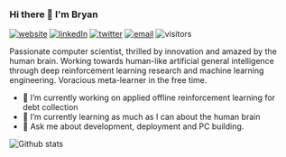 ### Hi there 👋 I'm Bryan 

[![website](https://img.shields.io/badge/website-444?logo=github)](https://bryanoliveira.github.io/)
[![linkedIn](https://img.shields.io/badge/linkedIn-%230077B5.svg?&logo=linkedin&logoColor=white)](https://linkedin.com/in/bryanoliveira)
[![twitter](https://img.shields.io/badge/twitter-%231DA1F2.svg?&logo=twitter&logoColor=white)](https://twitter.com/bryanlincoln_)
[![email](https://img.shields.io/badge/email-EA4335?&logo=gmail&logoColor=white)](mailto:bryanlmoliveira@gmail.com)
![visitors](https://visitor-badge.glitch.me/badge?page_id=bryanoliveira)

Passionate computer scientist, thrilled by innovation and amazed by the human brain. Working towards human-like artificial general intelligence through deep reinforcement learning research and machine learning engineering. Voracious meta-learner in the free time.

- 🔭 I’m currently working on applied offline reinforcement learning for debt collection
- 🌱 I’m currently learning as much as I can about the human brain
- 💬 Ask me about development, deployment and PC building.
<!-- <> - ⚡ Fun fact: I didn't think of any fun fact yet. -->
<!-- - 👯 I’m looking to collaborate on -->
<!-- - 🤔 I’m looking for help with neuroscience and the nature of consciousness -->

![Github stats](https://github-readme-stats.vercel.app/api?username=bryanoliveira&bg_color=30,e96443,904e95&title_color=fff&text_color=fff)
